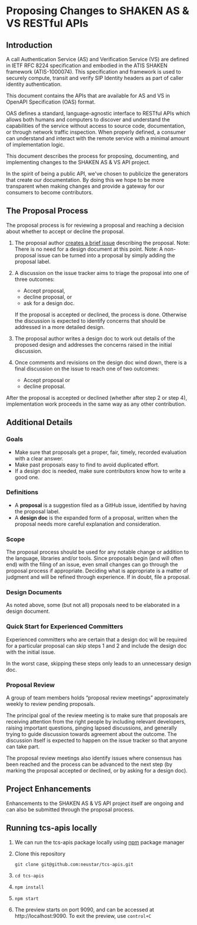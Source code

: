 # Proposing Changes to SHAKEN AS & VS RESTful APIs

## Introduction

A call Authentication Service (AS) and Verification Service (VS) are defined in IETF RFC 8224 specification and embodied in the ATIS SHAKEN framework (ATIS-1000074).  This specification and framework is used to securely compute, transit and verify SIP Identity headers as part of caller identity authentication. 

This document contains the APIs that are available for AS and VS in OpenAPI Specification (OAS) format.

OAS defines a standard, language-agnostic interface to RESTful APIs which allows both humans and computers to discover and understand the capabilities of the service without access to source code, documentation, or through network traffic inspection. When properly defined, a consumer can understand and interact with the remote service with a minimal amount of implementation logic.

This document describes the process for proposing, documenting, and implementing changes to the SHAKEN AS & VS API project. 

In the spirit of being a public API, we've chosen to publicize the generators that create our documentation. By doing this we hope to be more transparent when making changes and provide a gateway for our consumers to become contributors.

## The Proposal Process

The proposal process is for reviewing a proposal and reaching
a decision about whether to accept or decline the proposal.

1. The proposal author [creates a brief issue](https://github.com/neustar/tcs-apis/issues) describing the proposal.
   Note: There is no need for a design document at this point.
   Note: A non-proposal issue can be turned into a proposal by simply adding the proposal label.

2. A discussion on the issue tracker aims to triage the proposal into one of three outcomes:
     - Accept proposal,
     - decline proposal, or
     - ask for a design doc.

   If the proposal is accepted or declined, the process is done.
   Otherwise the discussion is expected to identify concerns that
   should be addressed in a more detailed design.

3. The proposal author writes a design doc to work out details of the proposed
   design and addresses the concerns raised in the initial discussion.

4. Once comments and revisions on the design doc wind down, there is a final
   discussion on the issue to reach one of two outcomes:
    - Accept proposal or
    - decline proposal.

After the proposal is accepted or declined (whether after step 2 or step 4),
implementation work proceeds in the same way as any other contribution.

## Additional Details

### Goals

- Make sure that proposals get a proper, fair, timely, recorded evaluation with
  a clear answer.
- Make past proposals easy to find to avoid duplicated effort.
- If a design doc is needed, make sure contributors know how to write a good one.

### Definitions

- A **proposal** is a suggestion filed as a GitHub issue, identified by having
  the proposal label.
- A **design doc** is the expanded form of a proposal, written when the
  proposal needs more careful explanation and consideration.

### Scope

The proposal process should be used for any notable change or addition to the
language, libraries and/or tools.
Since proposals begin (and will often end) with the filing of an issue, even
small changes can go through the proposal process if appropriate.
Deciding what is appropriate is a matter of judgment and will be refined through
experience.
If in doubt, file a proposal.

### Design Documents

As noted above, some (but not all) proposals need to be elaborated in a design document.

### Quick Start for Experienced Committers

Experienced committers who are certain that a design doc will be
required for a particular proposal
can skip steps 1 and 2 and include the design doc with the initial issue.

In the worst case, skipping these steps only leads to an unnecessary design doc.

### Proposal Review

A group of team members holds “proposal review meetings”
approximately weekly to review pending proposals.

The principal goal of the review meeting is to make sure that proposals
are receiving attention from the right people
by including relevant developers, raising important questions,
pinging lapsed discussions, and generally trying to guide discussion
towards agreement about the outcome.
The discussion itself is expected to happen on the issue tracker
so that anyone can take part.

The proposal review meetings also identify issues where
consensus has been reached and the process can be
advanced to the next step (by marking the proposal accepted
or declined, or by asking for a design doc).

## Project Enhancements

Enhancements to the SHAKEN AS & VS API project itself are ongoing and
can also be submitted through the proposal process.

## Running tcs-apis locally

   1. We can run the tcs-apis package locally using [npm](https://redoc.ly/docs/redoc/quickstart/cli/) package manager
   2. Clone this repository
      ```
      git clone git@github.com:neustar/tcs-apis.git
      ```
   2. ```
      cd tcs-apis
      ```
   3. ```
      npm install
      ```
    
   4. ```
      npm start
      ```
   5. The preview starts on port 9090, and can be accessed at http://localhost:9090. To exit the preview, use ```control+C```
